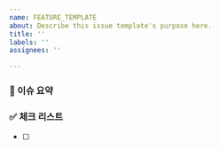 ```yaml
---
name: FEATURE_TEMPLATE
about: Describe this issue template's purpose here.
title: ''
labels: ''
assignees: ''

---
```


<!-- 소복소복 Feature 템플릿 -->

### 💊 이슈 요약

<!-- 이슈에 대한 내용을 간략하게 기술합니다 -->

### ✅ 체크 리스트

<!-- 체크 리스트 타입으로 할 일을 분류합니다 -->

- [ ]
